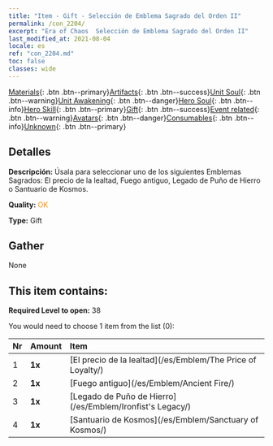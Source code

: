 ```yaml
---
title: "Item - Gift - Selección de Emblema Sagrado del Orden II"
permalink: /con_2204/
excerpt: "Era of Chaos  Selección de Emblema Sagrado del Orden II"
last_modified_at: 2021-08-04
locale: es
ref: "con_2204.md"
toc: false
classes: wide
---
```

 [Materials](/ItemsES/){: .btn .btn--primary}[Artifacts](/ItemsES/Artifacts/){: .btn .btn--success}[Unit Soul](/ItemsES/UnitSoul/){: .btn .btn--warning}[Unit Awakening](/ItemsES/UnitAwakening/){: .btn .btn--danger}[Hero Soul](/ItemsES/HeroSoul/){: .btn .btn--info}[Hero Skill](/ItemsES/HeroSkill/){: .btn .btn--primary}[Gift](/ItemsES/Gift/){: .btn .btn--success}[Event related](/ItemsES/Events/){: .btn .btn--warning}[Avatars](/ItemsES/Avatars/){: .btn .btn--danger}[Consumables](/ItemsES/Consumables/){: .btn .btn--info}[Unknown](/ItemsES/Unknown/){: .btn .btn--primary}

## Detalles
 **Descripción:** Úsala para seleccionar uno de los siguientes Emblemas Sagrados: El precio de la lealtad, Fuego antiguo, Legado de Puño de Hierro o Santuario de Kosmos.

 **Quality:** <span style="color: #FF8C00">OK</span>

 **Type:** Gift

## Gather

  None

## This item contains:

 **Required Level to open:** 38

 You would need to choose 1 item from the list (0):

  | Nr | Amount |     Item    |
  |:---|:-------|:------------|
  | 1 |  **1x** | [El precio de la lealtad](/es/Emblem/The Price of Loyalty/) |  | 
  | 2 |  **1x** | [Fuego antiguo](/es/Emblem/Ancient Fire/) |  | 
  | 3 |  **1x** | [Legado de Puño de Hierro](/es/Emblem/Ironfist's Legacy/) |  | 
  | 4 |  **1x** | [Santuario de Kosmos](/es/Emblem/Sanctuary of Kosmos/) |  | 
